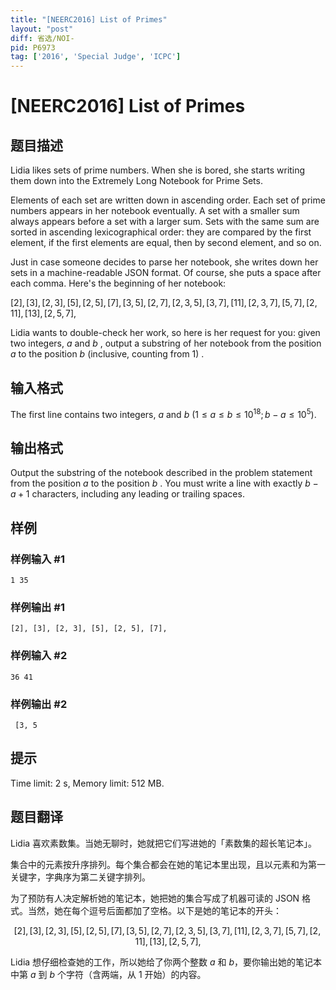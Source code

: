 ```yaml
---
title: "[NEERC2016] List of Primes"
layout: "post"
diff: 省选/NOI-
pid: P6973
tag: ['2016', 'Special Judge', 'ICPC']
---
```

# [NEERC2016] List of Primes
## 题目描述

Lidia likes sets of prime numbers. When she is bored, she starts writing them down into the Extremely Long Notebook for Prime Sets.

Elements of each set are written down in ascending order. Each set of prime numbers appears in her notebook eventually. A set with a smaller sum always appears before a set with a larger sum. Sets with the same sum are sorted in ascending lexicographical order: they are compared by the first element, if the first elements are equal, then by second element, and so on.

Just in case someone decides to parse her notebook, she writes down her sets in a machine-readable JSON format. Of course, she puts a space after each comma. Here's the beginning of her notebook:

$[2], [3], [2 , 3], [5], [2 , 5], [7], [3 , 5], [2 , 7], [2 , 3 , 5], [3 , 7], [11], [2 , 3 , 7], [5 , 7], [2 , 11], [13], [2 , 5 , 7],$

Lidia wants to double-check her work, so here is her request for you: given two integers, $a$ and $b$ , output a substring of her notebook from the position $a$ to the position $b$ (inclusive, counting from $1$) .


## 输入格式



The first line contains two integers, $a$ and $b$ ($1 \le a \le b \le 10^{18}; b - a \le 10^{5}$).


## 输出格式



Output the substring of the notebook described in the problem statement from the position $a$ to the position $b$ . You must write a line with exactly $b - a + 1$ characters, including any leading or trailing spaces.


## 样例

### 样例输入 #1
```
1 35

```
### 样例输出 #1
```
[2], [3], [2, 3], [5], [2, 5], [7],

```
### 样例输入 #2
```
36 41

```
### 样例输出 #2
```
 [3, 5

```
## 提示

Time limit: 2 s, Memory limit: 512 MB. 


## 题目翻译

Lidia 喜欢素数集。当她无聊时，她就把它们写进她的「素数集的超长笔记本」。

集合中的元素按升序排列。每个集合都会在她的笔记本里出现，且以元素和为第一关键字，字典序为第二关键字排列。

为了预防有人决定解析她的笔记本，她把她的集合写成了机器可读的 JSON 格式。当然，她在每个逗号后面都加了空格。以下是她的笔记本的开头：

$$
[2], [3], [2 , 3], [5], [2 , 5], [7], [3 , 5], [2 , 7], [2 , 3 , 5], [3 , 7], [11], [2 , 3 , 7], [5 , 7], [2 , 11], [13], [2 , 5 , 7],
$$

Lidia 想仔细检查她的工作，所以她给了你两个整数 $a$ 和 $b$，要你输出她的笔记本中第 $a$ 到 $b$ 个字符（含两端，从 $1$ 开始）的内容。
